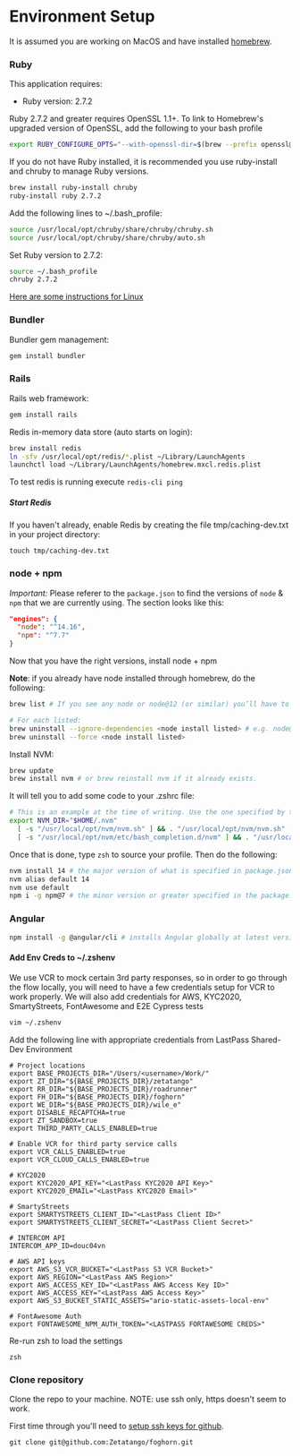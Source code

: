 # Environment Setup
It is assumed you are working on MacOS and have installed [homebrew](https://brew.sh/).

### Ruby

This application requires:

* Ruby version: 2.7.2

Ruby 2.7.2 and greater requires OpenSSL 1.1+. To link to Homebrew's upgraded version of OpenSSL, add the following to your bash profile

```bash
export RUBY_CONFIGURE_OPTS="--with-openssl-dir=$(brew --prefix openssl@1.1)"
```

If you do not have Ruby installed, it is recommended you use ruby-install and chruby to manage Ruby versions.

```bash
brew install ruby-install chruby
ruby-install ruby 2.7.2
```

Add the following lines to ~/.bash_profile:

```bash
source /usr/local/opt/chruby/share/chruby/chruby.sh
source /usr/local/opt/chruby/share/chruby/auto.sh
```

Set Ruby version to 2.7.2:

```bash
source ~/.bash_profile
chruby 2.7.2
```

[Here are some instructions for Linux](http://ryanbigg.com/2014/10/ubuntu-ruby-ruby-install-chruby-and-you)

### Bundler
Bundler gem management:
```bash
gem install bundler
```

### Rails
Rails web framework:
```bash
gem install rails
```


Redis in-memory data store (auto starts on login):
```bash
brew install redis
ln -sfv /usr/local/opt/redis/*.plist ~/Library/LaunchAgents
launchctl load ~/Library/LaunchAgents/homebrew.mxcl.redis.plist
```

To test redis is running execute `redis-cli ping`

##### Start Redis
If you haven't already, enable Redis by creating the file tmp/caching-dev.txt in your project directory:
```
touch tmp/caching-dev.txt
```

### node + npm
*Important:* Please referer to the `package.json` to find the versions of `node` & `npm` that we are currently using. The section looks like this:

``` json
"engines": {
  "node": "^14.16",
  "npm": "^7.7"
}
```

Now that you have the right versions, install node + npm

**Note**: if you already have node installed through homebrew, do the following:
```bash
brew list # If you see any node or node@12 (or similar) you’ll have to remove them.

# For each listed:
brew uninstall --ignore-dependencies <node install listed> # e.g. node@12
brew uninstall --force <node install listed>
```
Install NVM:
``` bash
brew update
brew install nvm # or brew reinstall nvm if it already exists.
```

It will tell you to add some code to your .zshrc file:
```bash
# This is an example at the time of writing. Use the one specified by the installer.
export NVM_DIR="$HOME/.nvm"
  [ -s "/usr/local/opt/nvm/nvm.sh" ] && . "/usr/local/opt/nvm/nvm.sh"  # This loads nvm
  [ -s "/usr/local/opt/nvm/etc/bash_completion.d/nvm" ] && . "/usr/local/opt/nvm/etc/bash_completion.d/nvm"  # This loads nvm bash_completion
```

Once that is done, type `zsh` to source your profile. Then do the following:
```bash
nvm install 14 # the major version of what is specified in package.json.
nvm alias default 14 
nvm use default
npm i -g npm@7 # the minor version or greater specified in the package.json.
```

### Angular
```bash
npm install -g @angular/cli # installs Angular globally at latest version
```

#### Add Env Creds to ~/.zshenv
We use VCR to mock certain 3rd party responses, so in order to go through the flow locally, you will need to have a few credentials setup for VCR to work properly.
We will also add credentials for AWS, KYC2020, SmartyStreets, FontAwesome and E2E Cypress tests

```bash
vim ~/.zshenv
```

Add the following line with appropriate credentials from LastPass Shared-Dev Environment
```
# Project locations
export BASE_PROJECTS_DIR="/Users/<username>/Work/"
export ZT_DIR="${BASE_PROJECTS_DIR}/zetatango"
export RR_DIR="${BASE_PROJECTS_DIR}/roadrunner"
export FH_DIR="${BASE_PROJECTS_DIR}/foghorn"
export WE_DIR="${BASE_PROJECTS_DIR}/wile_e"
export DISABLE_RECAPTCHA=true
export ZT_SANDBOX=true
export THIRD_PARTY_CALLS_ENABLED=true

# Enable VCR for third party service calls
export VCR_CALLS_ENABLED=true
export VCR_CLOUD_CALLS_ENABLED=true

# KYC2020
export KYC2020_API_KEY="<LastPass KYC2020 API Key>"
export KYC2020_EMAIL="<LastPass KYC2020 Email>"

# SmartyStreets
export SMARTYSTREETS_CLIENT_ID="<LastPass Client ID>"
export SMARTYSTREETS_CLIENT_SECRET="<LastPass Client Secret>"

# INTERCOM API
INTERCOM_APP_ID=douc04vn

# AWS API keys
export AWS_S3_VCR_BUCKET="<LastPass S3 VCR Bucket>"
export AWS_REGION="<LastPass AWS Region>"
export AWS_ACCESS_KEY_ID="<LastPass AWS Access Key ID>"
export AWS_ACCESS_KEY="<LastPass AWS Access Key>"
export AWS_S3_BUCKET_STATIC_ASSETS="ario-static-assets-local-env"

# FontAwesome Auth
export FONTAWESOME_NPM_AUTH_TOKEN="<LASTPASS FORTAWESOME CREDS>"
```

Re-run zsh to load the settings
```
zsh
```

### Clone repository
Clone the repo to your machine. NOTE: use ssh only, https doesn't seem to work.

First time through you'll need to [setup ssh keys for github](https://help.github.com/articles/generating-a-new-ssh-key-and-adding-it-to-the-ssh-agent/).
```
git clone git@github.com:Zetatango/foghorn.git
```
